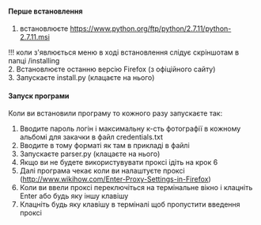 #### Перше встановлення  

1. встановлюєте https://www.python.org/ftp/python/2.7.11/python-2.7.11.msi  

!!! коли з'явлюється меню в ході встановлення слідує скріншотам в папці /installing  
2. Встановлюєте останню версію Firefox (з офіційного сайту)  
3. Запускаєте install.py (клацаєте на нього)  


#### Запуск програми  
Коли ви встановили програму то кожного разу запускаєте так:
1. Вводите пароль логін і максимальну к-сть фотографії в кожному альбомі для закачки в файл credentials.txt
2. Вводите в тому форматі як там в прикладі в файлі
3. Запускаєте parser.py (клацаєте на нього)
4. Якщо ви не будете використувувати проксі ідіть на крок 6
5. Далі програма чекає коли ви налаштуєте проксі (http://www.wikihow.com/Enter-Proxy-Settings-in-Firefox)
6. Коли ви ввели проксі переключіться на термінальне вікно і клацніть Enter або будь яку іншу клавішу
7. Клацніть будь яку клавішу в терміналі щоб пропустити введення проксі
